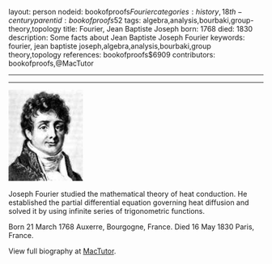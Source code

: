 layout: person
nodeid: bookofproofs$Fourier
categories: history,18th-century
parentid: bookofproofs$52
tags: algebra,analysis,bourbaki,group-theory,topology
title: Fourier, Jean Baptiste Joseph
born: 1768
died: 1830
description: Some facts about Jean Baptiste Joseph Fourier
keywords: fourier, jean baptiste joseph,algebra,analysis,bourbaki,group theory,topology
references: bookofproofs$6909
contributors: bookofproofs,@MacTutor

---


---

![Fourier.jpg](https://github.com/bookofproofs/bookofproofs.github.io/blob/main/_sources/_assets/images/portraits/Fourier.jpg?raw=true)

Joseph Fourier studied the mathematical theory of heat conduction. He established the partial differential equation governing heat diffusion and solved it by using infinite series of trigonometric functions.

Born 21 March 1768 Auxerre, Bourgogne, France. Died 16 May 1830 Paris, France.


View full biography at [MacTutor](https://mathshistory.st-andrews.ac.uk/Biographies/Fourier/).